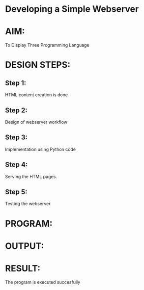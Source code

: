 # Developing a Simple Webserver

# AIM:
To Display Three Programming Language

# DESIGN STEPS:

## Step 1:

HTML content creation is done

## Step 2:

Design of webserver workflow

## Step 3:

Implementation using Python code

## Step 4:


Serving the HTML pages.

## Step 5:

Testing the webserver

# PROGRAM:

# OUTPUT:

# RESULT:

The program is executed succesfully
